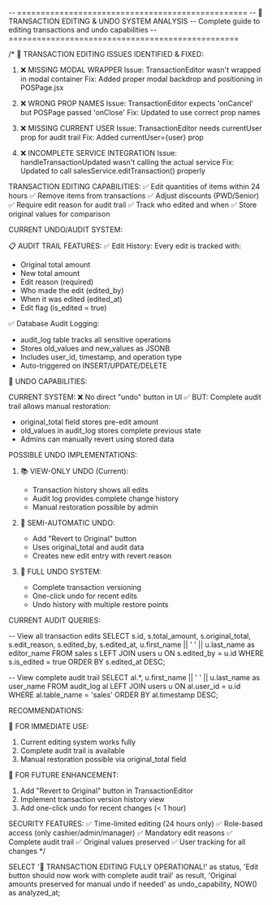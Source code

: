 -- =================================================
-- 🔧 TRANSACTION EDITING & UNDO SYSTEM ANALYSIS
-- Complete guide to editing transactions and undo capabilities
-- =================================================

/*
🎯 TRANSACTION EDITING ISSUES IDENTIFIED & FIXED:

1. ❌ MISSING MODAL WRAPPER
   Issue: TransactionEditor wasn't wrapped in modal container
   Fix: Added proper modal backdrop and positioning in POSPage.jsx

2. ❌ WRONG PROP NAMES
   Issue: TransactionEditor expects 'onCancel' but POSPage passed 'onClose'
   Fix: Updated to use correct prop names

3. ❌ MISSING CURRENT USER
   Issue: TransactionEditor needs currentUser prop for audit trail
   Fix: Added currentUser={user} prop

4. ❌ INCOMPLETE SERVICE INTEGRATION
   Issue: handleTransactionUpdated wasn't calling the actual service
   Fix: Updated to call salesService.editTransaction() properly

TRANSACTION EDITING CAPABILITIES:
✅ Edit quantities of items within 24 hours
✅ Remove items from transactions
✅ Adjust discounts (PWD/Senior)
✅ Require edit reason for audit trail
✅ Track who edited and when
✅ Store original values for comparison

CURRENT UNDO/AUDIT SYSTEM:

📋 AUDIT TRAIL FEATURES:
✅ Edit History: Every edit is tracked with:
   - Original total amount
   - New total amount  
   - Edit reason (required)
   - Who made the edit (edited_by)
   - When it was edited (edited_at)
   - Edit flag (is_edited = true)

✅ Database Audit Logging:
   - audit_log table tracks all sensitive operations
   - Stores old_values and new_values as JSONB
   - Includes user_id, timestamp, and operation type
   - Auto-triggered on INSERT/UPDATE/DELETE

🔄 UNDO CAPABILITIES:

CURRENT SYSTEM:
❌ No direct "undo" button in UI
✅ BUT: Complete audit trail allows manual restoration:
   - original_total field stores pre-edit amount
   - old_values in audit_log stores complete previous state
   - Admins can manually revert using stored data

POSSIBLE UNDO IMPLEMENTATIONS:

1. 📚 VIEW-ONLY UNDO (Current):
   - Transaction history shows all edits
   - Audit log provides complete change history
   - Manual restoration possible by admin

2. 🔄 SEMI-AUTOMATIC UNDO:
   - Add "Revert to Original" button
   - Uses original_total and audit data
   - Creates new edit entry with revert reason

3. 🚀 FULL UNDO SYSTEM:
   - Complete transaction versioning
   - One-click undo for recent edits
   - Undo history with multiple restore points

CURRENT AUDIT QUERIES:

-- View all transaction edits
SELECT 
    s.id,
    s.total_amount,
    s.original_total,
    s.edit_reason,
    s.edited_by,
    s.edited_at,
    u.first_name || ' ' || u.last_name as editor_name
FROM sales s
LEFT JOIN users u ON s.edited_by = u.id
WHERE s.is_edited = true
ORDER BY s.edited_at DESC;

-- View complete audit trail
SELECT 
    al.*,
    u.first_name || ' ' || u.last_name as user_name
FROM audit_log al
LEFT JOIN users u ON al.user_id = u.id
WHERE al.table_name = 'sales'
ORDER BY al.timestamp DESC;

RECOMMENDATIONS:

🎯 FOR IMMEDIATE USE:
1. Current editing system works fully
2. Complete audit trail is available
3. Manual restoration possible via original_total field

🚀 FOR FUTURE ENHANCEMENT:
1. Add "Revert to Original" button in TransactionEditor
2. Implement transaction version history view
3. Add one-click undo for recent changes (< 1 hour)

SECURITY FEATURES:
✅ Time-limited editing (24 hours only)
✅ Role-based access (only cashier/admin/manager)
✅ Mandatory edit reasons
✅ Complete audit trail
✅ Original values preserved
✅ User tracking for all changes
*/

SELECT 
    '🎉 TRANSACTION EDITING FULLY OPERATIONAL!' as status,
    'Edit button should now work with complete audit trail' as result,
    'Original amounts preserved for manual undo if needed' as undo_capability,
    NOW() as analyzed_at;
